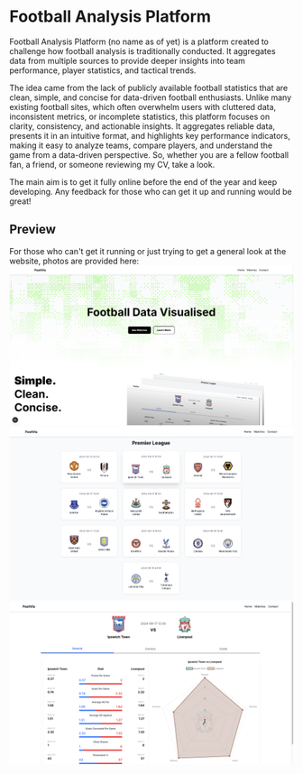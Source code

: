 # Football Analysis Platform
Football Analysis Platform (no name as of yet) is a platform created to challenge how football analysis is traditionally conducted. It aggregates data from multiple sources to provide deeper insights into team performance, player statistics, and tactical trends.

The idea came from the lack of publicly available football statistics that are clean, simple, and concise for data-driven football enthusiasts. Unlike many existing football sites, which often overwhelm users with cluttered data, inconsistent metrics, or incomplete statistics, this platform focuses on clarity, consistency, and actionable insights. It aggregates reliable data, presents it in an intuitive format, and highlights key performance indicators, making it easy to analyze teams, compare players, and understand the game from a data-driven perspective. So, whether you are a fellow football fan, a friend, or someone reviewing my CV, take a look.

The main aim is to get it fully online before the end of the year and keep developing. Any feedback for those who can get it up and running would be great!

## Preview
For those who can't get it running or just trying to get a general look at the website, photos are provided here:
![alt text](frontend/app/components/images/image.png)
![alt text](frontend/app/components/images/Card1.png)
![alt text](frontend/app/components/images/Card2.png)